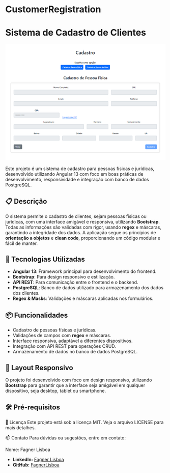 # CustomerRegistration

# Sistema de Cadastro de Clientes

![Tela do Sistema](src/assets/formulario.png)

Este projeto é um sistema de cadastro para pessoas físicas e jurídicas, desenvolvido utilizando Angular 13 com foco em boas práticas de desenvolvimento, responsividade e integração com banco de dados PostgreSQL.

## 📋 Descrição

O sistema permite o cadastro de clientes, sejam pessoas físicas ou jurídicas, com uma interface amigável e responsiva, utilizando **Bootstrap**. Todas as informações são validadas com rigor, usando **regex** e máscaras, garantindo a integridade dos dados. A aplicação segue os princípios de **orientação a objetos** e **clean code**, proporcionando um código modular e fácil de manter.

## 🚀 Tecnologias Utilizadas

- **Angular 13**: Framework principal para desenvolvimento do frontend.
- **Bootstrap**: Para design responsivo e estilização.
- **API REST**: Para comunicação entre o frontend e o backend.
- **PostgreSQL**: Banco de dados utilizado para armazenamento dos dados dos clientes.
- **Regex & Masks**: Validações e máscaras aplicadas nos formulários.

## 📦 Funcionalidades

- Cadastro de pessoas físicas e jurídicas.
- Validações de campos com **regex** e máscaras.
- Interface responsiva, adaptável a diferentes dispositivos.
- Integração com API REST para operações CRUD.
- Armazenamento de dados no banco de dados PostgreSQL.

## 🎨 Layout Responsivo

O projeto foi desenvolvido com foco em design responsivo, utilizando **Bootstrap** para garantir que a interface seja amigável em qualquer dispositivo, seja desktop, tablet ou smartphone.

## 🛠️ Pré-requisitos

📝 Licença
Este projeto está sob a licença MIT. Veja o arquivo LICENSE para mais detalhes.

📫 Contato
Para dúvidas ou sugestões, entre em contato:

Nome: Fagner Lisboa
- **LinkedIn:** [Fagner Lisboa](https://www.linkedin.com/in/fagner-lisboa-dev/)
- **GitHub:** [FagnerLisboa](https://github.com/FagnerLisboa/)








